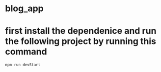 # blog_app

# first install the dependenice and run the following project by running this command
```
npm run devStart
```
